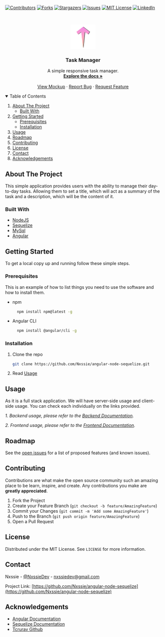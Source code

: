 <!-- PROJECT SHIELDS -->
[![Contributors][contributors-shield]][contributors-url]
[![Forks][forks-shield]][forks-url]
[![Stargazers][stars-shield]][stars-url]
[![Issues][issues-shield]][issues-url]
[![MIT License][license-shield]][license-url]
[![LinkedIn][linkedin-shield]][linkedin-url]



<!-- PROJECT LOGO -->
<br />
<p align="center">
  <a href="https://github.com/Nxssie/angular-node-sequelize">
    <img src="images/logo.png" alt="Logo" width="80" height="80">
  </a>

  <h3 align="center">Task Manager</h3>

  <p align="center">
    A simple responsive task manager.
    <br />
    <a href="https://github.com/Nxssie/angular-node-sequelize"><strong>Explore the docs »</strong></a>
    <br />
    <br />
    <a href="https://xd.adobe.com/view/19b25eaf-befe-446d-9dac-c69c163cc6ad-4ce1/">View Mockup</a>
    ·
    <a href="https://github.com/Nxssie/angular-node-sequelize/issues">Report Bug</a>
    ·
    <a href="https://github.com/Nxssie/angular-node-sequelize/issues">Request Feature</a>
  </p>



<!-- TABLE OF CONTENTS -->
<details open="open">
  <summary>Table of Contents</summary>
  <ol>
    <li>
      <a href="#about-the-project">About The Project</a>
      <ul>
        <li><a href="#built-with">Built With</a></li>
      </ul>
    </li>
    <li>
      <a href="#getting-started">Getting Started</a>
      <ul>
        <li><a href="#prerequisites">Prerequisites</a></li>
        <li><a href="#installation">Installation</a></li>
      </ul>
    </li>
    <li><a href="#usage">Usage</a></li>
    <li><a href="#roadmap">Roadmap</a></li>
    <li><a href="#contributing">Contributing</a></li>
    <li><a href="#license">License</a></li>
    <li><a href="#contact">Contact</a></li>
    <li><a href="#acknowledgements">Acknowledgements</a></li>
  </ol>
</details>



<!-- ABOUT THE PROJECT -->
## About The Project

This simple application provides users with the ability to manage their day-to-day tasks. Allowing them to set a title, which will act as a summary of the task and a description, which will be the content of it.


### Built With

* [NodeJS](https://nodejs.org/es/)
* [Sequelize](https://sequelize.org)
* [MySql](https://www.mysql.com)
* [Angular](https://angular.io)



<!-- GETTING STARTED -->
## Getting Started

To get a local copy up and running follow these simple steps.

### Prerequisites

This is an example of how to list things you need to use the software and how to install them.
* npm
  ```sh
    npm install npm@latest -g
  ```
  
* Angular CLI
  ```sh
    npm install @angular/cli -g
  ```

### Installation

1. Clone the repo
   ```sh
   git clone https://github.com/Nxssie/angular-node-sequelize.git
   ```
2. Read [Usage](#usage)



<!-- USAGE EXAMPLES -->
## Usage

As it is a full stack application. We will have server-side usage and client-side usage. You can check each individually on the links provided.

_1. Backend usage, please refer to the [Backend Documentation](https://github.com/Nxssie/angular-node-sequelize/tree/master/backend)._

_2. Frontend usage, please refer to the [Frontend Documentation](https://github.com/Nxssie/angular-node-sequelize/tree/master/frontend)._



<!-- ROADMAP -->
## Roadmap

See the [open issues](https://github.com/Nxssie/angular-node-sequelize/issues) for a list of proposed features (and known issues).



<!-- CONTRIBUTING -->
## Contributing

Contributions are what make the open source community such an amazing place to be learn, inspire, and create. Any contributions you make are **greatly appreciated**.

1. Fork the Project
2. Create your Feature Branch (`git checkout -b feature/AmazingFeature`)
3. Commit your Changes (`git commit -m 'Add some AmazingFeature'`)
4. Push to the Branch (`git push origin feature/AmazingFeature`)
5. Open a Pull Request



<!-- LICENSE -->
## License

Distributed under the MIT License. See `LICENSE` for more information.



<!-- CONTACT -->
## Contact

Nxssie - [@NxssieDev](https://twitter.com/NxssieDev) - nxssiedev@gmail.com

Project Link: [https://github.com/Nxssie/angular-node-sequelize](https://github.com/Nxssie/angular-node-sequelize)



<!-- ACKNOWLEDGEMENTS -->
## Acknowledgements

* [Angular Documentation](https://angular.io/docs)
* [Sequelize Documentation](https://sequelize.org/master/)
* [Tcrurav Github](https://github.com/tcrurav)





<!-- MARKDOWN LINKS & IMAGES -->
<!-- https://www.markdownguide.org/basic-syntax/#reference-style-links -->
[contributors-shield]: https://img.shields.io/github/contributors/Nxssie/angular-node-sequelize.svg?style=for-the-badge
[contributors-url]: https://github.com/Nxssie/angular-node-sequelize/graphs/contributors
[forks-shield]: https://img.shields.io/github/forks/Nxssie/angular-node-sequelize.svg?style=for-the-badge
[forks-url]: https://github.com/Nxssie/angular-node-sequelize/network/members
[stars-shield]: https://img.shields.io/github/stars/Nxssie/angular-node-sequelize.svg?style=for-the-badge
[stars-url]: https://github.com/Nxssie/angular-node-sequelize/stargazers
[issues-shield]: https://img.shields.io/github/issues/Nxssie/angular-node-sequelize.svg?style=for-the-badge
[issues-url]: https://github.com/Nxssie/angular-node-sequelize/issues
[license-shield]: https://img.shields.io/github/license/Nxssie/angular-node-sequelize.svg?style=for-the-badge
[license-url]: https://github.com/Nxssie/angular-node-sequelize/blob/master/LICENSE.txt
[linkedin-shield]: https://img.shields.io/badge/-LinkedIn-black.svg?style=for-the-badge&logo=linkedin&colorB=555
[linkedin-url]: https://www.linkedin.com/in/carlos-sánchez-b549951a1/
